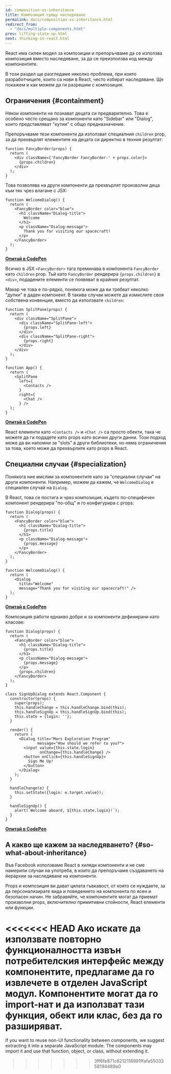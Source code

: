 ```yaml
---
id: composition-vs-inheritance
title: Композиция срещу наследяване
permalink: docs/composition-vs-inheritance.html
redirect_from:
  - "docs/multiple-components.html"
prev: lifting-state-up.html
next: thinking-in-react.html
---
```


React има силен модел за композиции и препоръчваме да се използва композиция вместо наследяване, за да се преизползва код между компонентите.

В този раздел ще разгледаме няколко проблема, при които разработчиците, които са нови в React, често избират наследяване. Ще покажем и как можем да ги разрешим с композиция.

## Ограничения {#containment}

Някои компоненти не познават децата си предварително. Това е особено често срещано за компоненти като "Sidebar" или "Dialog", които представляват "кутии" с общо предназначение.

Препоръчваме тези компоненти да използват специалния `children` prop, за да прехвърлят елементите на децата си директно в техния резултат:

```js{4}
function FancyBorder(props) {
  return (
    <div className={'FancyBorder FancyBorder-' + props.color}>
      {props.children}
    </div>
  );
}
```

Това позволява на други компоненти да прехвърлят произволни деца към тях чрез влагане с JSX:

```js{4-9}
function WelcomeDialog() {
  return (
    <FancyBorder color="blue">
      <h1 className="Dialog-title">
        Welcome
      </h1>
      <p className="Dialog-message">
        Thank you for visiting our spacecraft!
      </p>
    </FancyBorder>
  );
}
```

**[Опитай в CodePen](https://codepen.io/gaearon/pen/ozqNOV?editors=0010)**

Всичко в JSX `<FancyBorder>` тагa преминава в компонента `FancyBorder` като `children` prop. Тъй като `FancyBorder` рендерира `{props.children}` в `<div>`, подадените елементи се появяват в крайния резултат.

Макар че това е по-рядко, понякога може да ви трябват няколко "дупки" в даден компонент. В такива случаи можете да измислите своя собствена конвенция, вместо да използвате `children`:

```js{5,8,18,21}
function SplitPane(props) {
  return (
    <div className="SplitPane">
      <div className="SplitPane-left">
        {props.left}
      </div>
      <div className="SplitPane-right">
        {props.right}
      </div>
    </div>
  );
}

function App() {
  return (
    <SplitPane
      left={
        <Contacts />
      }
      right={
        <Chat />
      } />
  );
}
```

[**Опитай в CodePen**](https://codepen.io/gaearon/pen/gwZOJp?editors=0010)

React елементи като `<Contacts />` и `<Chat />` са просто обекти, така че можете да ги подадете като props като всички други данни. Този подход може да ви напомни за "slots" в други библиотеки, но няма ограничения за това, което може да прехвърлите като props в React.

## Специални случаи {#specialization}

Понякога ние мислим за компонентите като за "специални случаи" на други компоненти. Например, можем да кажем, че `WelcomeDialog` е специален случай на `Dialog`.

В React, това се постига и чрез композиция, където по-специфичен компонент рендерира "по-общ" и го конфигурира с props:

```js{5,8,16-18}
function Dialog(props) {
  return (
    <FancyBorder color="blue">
      <h1 className="Dialog-title">
        {props.title}
      </h1>
      <p className="Dialog-message">
        {props.message}
      </p>
    </FancyBorder>
  );
}

function WelcomeDialog() {
  return (
    <Dialog
      title="Welcome"
      message="Thank you for visiting our spacecraft!" />
  );
}
```

[**Опитай в CodePen**](https://codepen.io/gaearon/pen/kkEaOZ?editors=0010)

Композиция работи еднакво добре и за компоненти дефинирани като класове:

```js{10,27-31}
function Dialog(props) {
  return (
    <FancyBorder color="blue">
      <h1 className="Dialog-title">
        {props.title}
      </h1>
      <p className="Dialog-message">
        {props.message}
      </p>
      {props.children}
    </FancyBorder>
  );
}

class SignUpDialog extends React.Component {
  constructor(props) {
    super(props);
    this.handleChange = this.handleChange.bind(this);
    this.handleSignUp = this.handleSignUp.bind(this);
    this.state = {login: ''};
  }

  render() {
    return (
      <Dialog title="Mars Exploration Program"
              message="How should we refer to you?">
        <input value={this.state.login}
               onChange={this.handleChange} />
        <button onClick={this.handleSignUp}>
          Sign Me Up!
        </button>
      </Dialog>
    );
  }

  handleChange(e) {
    this.setState({login: e.target.value});
  }

  handleSignUp() {
    alert(`Welcome aboard, ${this.state.login}!`);
  }
}
```

[**Опитай в CodePen**](https://codepen.io/gaearon/pen/gwZbYa?editors=0010)

## А какво ще кажем за наследяването? {#so-what-about-inheritance}

Във Facebook използваме React в хиляди компоненти и не сме намерили случаи на употреба, в които да препоръчаме създаването на йерархии за наследяване на компоненти.

Props и композиция ви дават цялата гъвкавост, от която се нуждаете, за да персонализирате вида и поведението на компонента по ясен и безопасен начин. Не забравяйте, че компонентите могат да приемат произволни props, включително примитивни стойности, React елементи или функции.

<<<<<<< HEAD
Ако искате да използвате повторно функционалността извън потребителския интерфейс между компонентите, предлагаме да го извлечете в отделен JavaScript модул. Компонентите могат да го import-нат и да използват тази функция, обект или клас, без да го разширяват.
=======
If you want to reuse non-UI functionality between components, we suggest extracting it into a separate JavaScript module. The components may import it and use that function, object, or class, without extending it.
>>>>>>> 3ff6fe871c6212118991ffafa5503358194489a0
